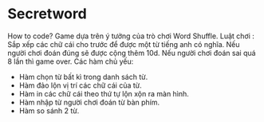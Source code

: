# Secretword
How to code?
Game dựa trên ý tưởng của trò chơi Word Shuffle.
Luật chơi : Sắp xếp các chữ cái cho trước để được một từ tiếng anh có nghĩa. Nếu người chơi đoán đúng sẽ được cộng thêm 10d. Nếu người chơi đoán sai quá 8 lần thì game over.
Các hàm chủ yếu:
+ Hàm chọn từ bất kì trong danh sách từ.
+ Hàm đảo lộn vị trí các chữ cái của từ.
+ Hàm in các chữ cái theo thứ tự lộn xộn ra màn hình.
+ Hàm nhập từ người chơi đoán từ bàn phím.
+ Hàm so sánh 2 từ.

